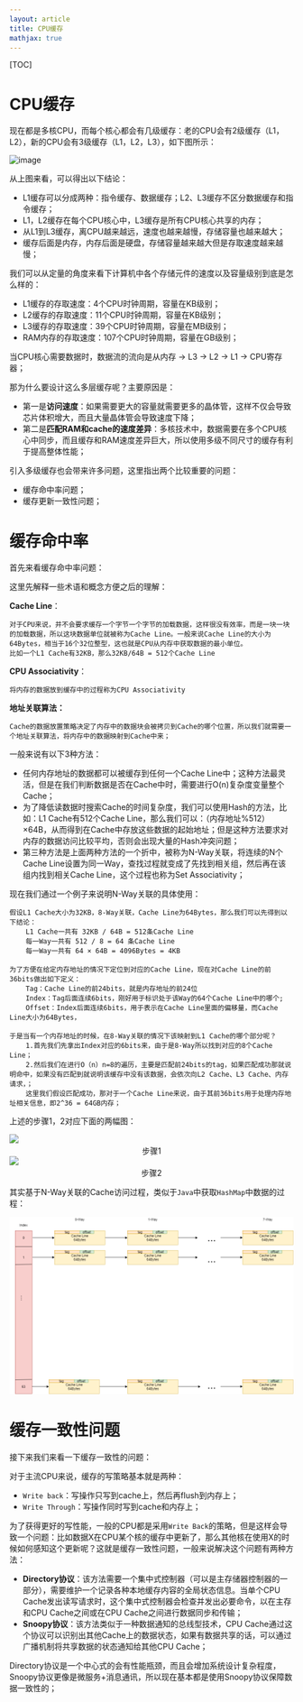 ```yaml
---
layout: article
title: CPU缓存
mathjax: true
---
```

[TOC]
# CPU缓存

现在都是多核CPU，而每个核心都会有几级缓存：老的CPU会有2级缓存（L1，L2），新的CPU会有3级缓存（L1，L2，L3），如下图所示：

![image](https://coolshell.cn/wp-content/uploads/2020/02/cache.architecture.png)

从上图来看，可以得出以下结论：

- L1缓存可以分成两种：指令缓存、数据缓存；L2、L3缓存不区分数据缓存和指令缓存；
- L1，L2缓存在每个CPU核心中，L3缓存是所有CPU核心共享的内存；
- 从L1到L3缓存，离CPU越来越远，速度也越来越慢，存储容量也越来越大；
- 缓存后面是内存，内存后面是硬盘，存储容量越来越大但是存取速度越来越慢；

我们可以从定量的角度来看下计算机中各个存储元件的速度以及容量级别到底是怎么样的：

- L1缓存的存取速度：4个CPU时钟周期，容量在KB级别；
- L2缓存的存取速度：11个CPU时钟周期，容量在KB级别；
- L3缓存的存取速度：39个CPU时钟周期，容量在MB级别；
- RAM内存的存取速度：107个CPU时钟周期，容量在GB级别；

当CPU核心需要数据时，数据流的流向是从内存 -> L3 -> L2 -> L1 -> CPU寄存器；

那为什么要设计这么多层缓存呢？主要原因是：

- 第一是**访问速度**：如果需要更大的容量就需要更多的晶体管，这样不仅会导致芯片体积增大，而且大量晶体管会导致速度下降；
- 第二是**匹配RAM和cache的速度差异**：多核技术中，数据需要在多个CPU核心中同步，而且缓存和RAM速度差异巨大，所以使用多级不同尺寸的缓存有利于提高整体性能；

引入多级缓存也会带来许多问题，这里指出两个比较重要的问题：

- 缓存命中率问题；
- 缓存更新一致性问题；



# 缓存命中率

首先来看缓存命中率问题：

这里先解释一些术语和概念方便之后的理解：

**Cache Line**：

```
对于CPU来说，并不会要求缓存一个字节一个字节的加载数据，这样很没有效率，而是一块一块的加载数据，所以这块数据单位就被称为Cache Line。一般来说Cache Line的大小为64Bytes，相当于16个32位整型，这也就是CPU从内存中获取数据的最小单位。
比如一个L1 Cache有32KB，那么32KB/64B = 512个Cache Line
```

**CPU Associativity**：

```
将内存的数据放到缓存中的过程称为CPU Associativity
```

**地址关联算法：**

```
Cache的数据放置策略决定了内存中的数据块会被拷贝到Cache的哪个位置，所以我们就需要一个地址关联算法，将内存中的数据映射到Cache中来；
```

一般来说有以下3种方法：

- 任何内存地址的数据都可以被缓存到任何一个Cache Line中；这种方法最灵活，但是在我们判断数据是否在Cache中时，需要进行O(n)复杂度变量整个Cache；
- 为了降低读数据时搜索Cache的时间复杂度，我们可以使用Hash的方法，比如：L1 Cache有512个Cache Line，那么我们可以：（内存地址%512）×64B，从而得到在Cache中存放这些数据的起始地址；但是这种方法要求对内存的数据访问比较平均，否则会出现大量的Hash冲突问题；
- 第三种方法是上面两种方法的一个折中，被称为N-Way关联，将连续的N个Cache Line设置为同一Way，查找过程就变成了先找到相关组，然后再在该组内找到相关Cache Line，这个过程也称为Set Associativity；

现在我们通过一个例子来说明N-Way关联的具体使用：

```
假设L1 Cache大小为32KB，8-Way关联，Cache Line为64Bytes，那么我们可以先得到以下结论：
	L1 Cache一共有 32KB / 64B = 512条Cache Line
	每一Way一共有 512 / 8 = 64 条Cache Line
	每一Way一共有 64 × 64B = 4096Bytes = 4KB
	
为了方便在给定内存地址的情况下定位到对应的Cache Line，现在对Cache Line的前36bits做出如下定义：
	Tag：Cache Line的前24bits，就是内存地址的前24位
	Index：Tag后面连续6bits，刚好用于标识处于该Way的64个Cache Line中的哪个;
	Offset：Index后面连续6bits，用于表示在Cache Line里面的偏移量，而Cache Line大小为64Bytes，
	
于是当有一个内存地址的时候，在8-Way关联的情况下该映射到L1 Cache的哪个部分呢？
	1.首先我们先拿出Index对应的6bits来，由于是8-Way所以找到对应的8个Cache Line；
	2.然后我们在进行O（n）n=8的遍历，主要是匹配前24bits的tag，如果匹配成功那就说明命中，如果没有匹配到就说明该缓存中没有该数据，会依次向L2 Cache、L3 Cache、内存请求，；
	这里我们假设匹配成功，那对于一个Cache Line来说，由于其前36bits用于处理内存地址相关信息，即2^36 = 64GB内存；
```

上述的步骤1，2对应下面的两幅图：

<html>

<img src="https://coolshell.cn/wp-content/uploads/2020/03/L1CacheExample.png"/>

<center>步骤1</center>

<img src="https://coolshell.cn/wp-content/uploads/2020/03/selectingCacheLine.png"/>

<center>步骤2</center>

</html>

其实基于N-Way关联的Cache访问过程，类似于`Java`中获取`HashMap`中数据的过程：

![image](https://github.com/KevinZZZZ1/Java/blob/master/images/cache.png?raw=true)

# 缓存一致性问题

接下来我们来看一下缓存一致性的问题：

对于主流CPU来说，缓存的写策略基本就是两种：

- `Write back`：写操作只写到cache上，然后再flush到内存上；
- `Write Through`：写操作同时写到cache和内存上；

为了获得更好的写性能，一般的CPU都是采用`Write Back`的策略，但是这样会导致一个问题：比如数据X在CPU某个核的缓存中更新了，那么其他核在使用X的时候如何感知这个更新呢？这就是缓存一致性问题，一般来说解决这个问题有两种方法：

- **Directory协议**：该方法需要一个集中式控制器（可以是主存储器控制器的一部分），需要维护一个记录各种本地缓存内容的全局状态信息。当单个CPU Cache发出读写请求时，这个集中式控制器会检查并发出必要命令，以在主存和CPU Cache之间或在CPU Cache之间进行数据同步和传输；
- **Snoopy协议**：该方法类似于一种数据通知的总线型技术，CPU Cache通过这个协议可以识别出其他Cache上的数据状态，如果有数据共享的话，可以通过广播机制将共享数据的状态通知给其他CPU Cache；

Directory协议是一个中心式的会有性能瓶颈，而且会增加系统设计复杂程度，Snoopy协议更像是微服务+消息通讯，所以现在基本都是使用Snoopy协议保障数据一致性的；



































